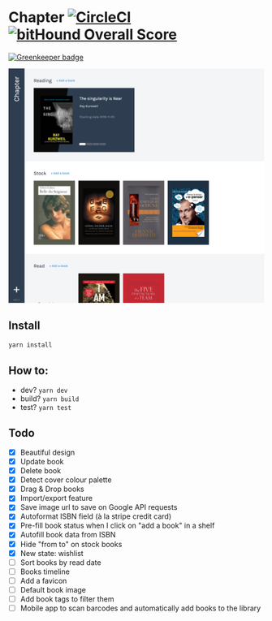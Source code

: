 # Chapter [![CircleCI](https://circleci.com/gh/n6g7/chapter/tree/master.svg?style=svg)](https://circleci.com/gh/n6g7/chapter/tree/master) [![bitHound Overall Score](https://www.bithound.io/github/n6g7/chapter/badges/score.svg)](https://www.bithound.io/github/n6g7/chapter)

[![Greenkeeper badge](https://badges.greenkeeper.io/n6g7/chapter.svg)](https://greenkeeper.io/)

![Chapter screenshot](./screenshot.png)

## Install

```sh
yarn install
```

## How to:

 - dev? `yarn dev`
 - build? `yarn build`
 - test? `yarn test`

## Todo

 - [X] Beautiful design
 - [X] Update book
 - [X] Delete book
 - [X] Detect cover colour palette
 - [X] Drag & Drop books
 - [X] Import/export feature
 - [X] Save image url to save on Google API requests
 - [X] Autoformat ISBN field (à la stripe credit card)
 - [X] Pre-fill book status when I click on "add a book" in a shelf
 - [X] Autofill book data from ISBN
 - [X] Hide "from to" on stock books
 - [X] New state: wishlist
 - [ ] Sort books by read date
 - [ ] Books timeline
 - [ ] Add a favicon
 - [ ] Default book image
 - [ ] Add book tags to filter them
 - [ ] Mobile app to scan barcodes and automatically add books to the library
